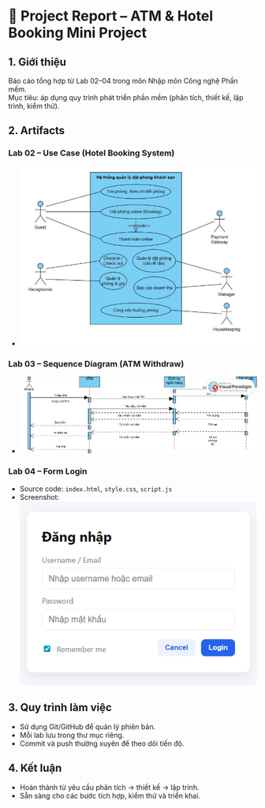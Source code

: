 # 📝 Project Report – ATM & Hotel Booking Mini Project

## 1. Giới thiệu
Báo cáo tổng hợp từ Lab 02–04 trong môn Nhập môn Công nghệ Phần mềm.  
Mục tiêu: áp dụng quy trình phát triển phần mềm (phân tích, thiết kế, lập trình, kiểm thử).

## 2. Artifacts
### Lab 02 – Use Case (Hotel Booking System)
- ![Use Case](../HotelBookingSystem-usecase/usecase.jpg)

### Lab 03 – Sequence Diagram (ATM Withdraw)
- ![Sequence ATM](../lab03-ATM-UC-SQ/SQ%20lab03.jpg)

### Lab 04 – Form Login
- Source code: `index.html`, `style.css`, `script.js`
- Screenshot:
  ![Login Demo](../lab04-Login/dangnhap.png)

## 3. Quy trình làm việc
- Sử dụng Git/GitHub để quản lý phiên bản.  
- Mỗi lab lưu trong thư mục riêng.  
- Commit và push thường xuyên để theo dõi tiến độ.  

## 4. Kết luận
- Hoàn thành từ yêu cầu phân tích → thiết kế → lập trình.  
- Sẵn sàng cho các bước tích hợp, kiểm thử và triển khai.
